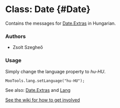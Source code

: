 Class: Date {#Date}
=====================================

Contains the messages for [Date.Extras][] in Hungarian.

### Authors

* Zsolt Szegheő

### Usage

Simply change the language property to *hu-HU*.

	MooTools.lang.setLanguage("hu-HU");

See also: [Date.Extras][] and [Lang][]

[See the wiki for how to get involved](http://wiki.github.com/mootools/mootools-more)

[Lang]: http://www.mootools.net/docs/more/Core/Lang 
[Date.Extras]: http://www.mootools.net/docs/more/Native/Date.Extras
